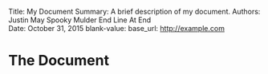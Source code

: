 Title:   My Document
Summary: A brief description of my document.
Authors: Justin May
         Spooky Mulder
         End Line At End  
Date:    October 31, 2015
blank-value:
base_url: http://example.com

# The Document
